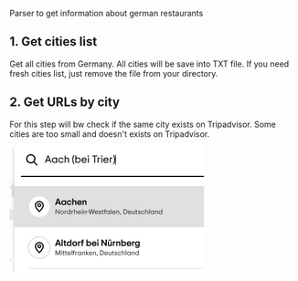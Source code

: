Parser to get information about german restaurants

## 1. Get cities list
Get all cities from Germany.
All cities will be save into TXT file.
If you need fresh cities list, just remove the file from your directory.

## 2. Get URLs by city
For this step will bw check if the same city exists on Tripadvisor.
Some cities are too small and doesn't exists on Tripadvisor.  
![](/images/search_dropdown.png)
